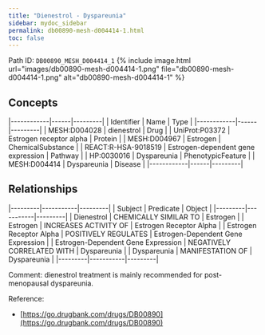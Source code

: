 ```yaml
---
title: "Dienestrol - Dyspareunia"
sidebar: mydoc_sidebar
permalink: db00890-mesh-d004414-1.html
toc: false 
---
```



Path ID: `DB00890_MESH_D004414_1`
{% include image.html url="images/db00890-mesh-d004414-1.png" file="db00890-mesh-d004414-1.png" alt="db00890-mesh-d004414-1" %}

## Concepts

|------------|------|---------|
| Identifier | Name | Type    |
|------------|------|---------|
| MESH:D004028 | dienestrol | Drug |
| UniProt:P03372 | Estrogen receptor alpha | Protein |
| MESH:D004967 | Estrogen | ChemicalSubstance |
| REACT:R-HSA-9018519 | Estrogen-dependent gene expression | Pathway |
| HP:0030016 | Dyspareunia | PhenotypicFeature |
| MESH:D004414 | Dyspareunia | Disease |
|------------|------|---------|

## Relationships

|---------|-----------|---------|
| Subject | Predicate | Object  |
|---------|-----------|---------|
| Dienestrol | CHEMICALLY SIMILAR TO | Estrogen |
| Estrogen | INCREASES ACTIVITY OF | Estrogen Receptor Alpha |
| Estrogen Receptor Alpha | POSITIVELY REGULATES | Estrogen-Dependent Gene Expression |
| Estrogen-Dependent Gene Expression | NEGATIVELY CORRELATED WITH | Dyspareunia |
| Dyspareunia | MANIFESTATION OF | Dyspareunia |
|---------|-----------|---------|

Comment: dienestrol treatment is mainly recommended for post-menopausal dyspareunia.

Reference: 
  - [https://go.drugbank.com/drugs/DB00890](https://go.drugbank.com/drugs/DB00890)
